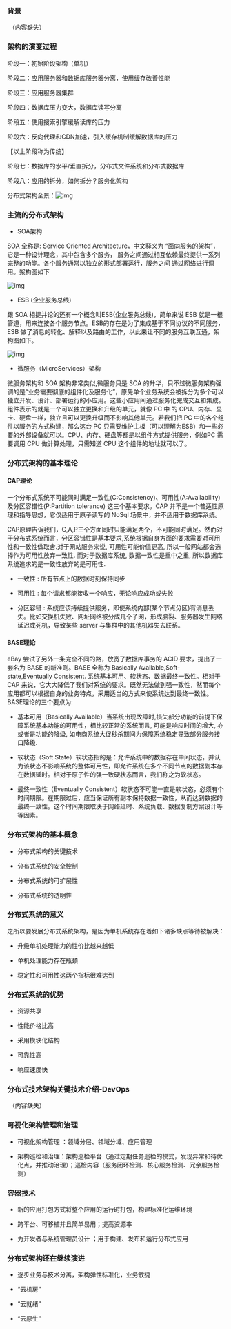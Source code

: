 ### 背景

​		（内容缺失）

### 架构的演变过程

阶段一：初始阶段架构（单机）

阶段二：应用服务器和数据库服务器分离，使用缓存改善性能

阶段三：应用服务器集群

阶段四：数据库压力变大，数据库读写分离

阶段五：使用搜索引擎缓解读库的压力

阶段六：反向代理和CDN加速，引入缓存机制缓解数据库的压力

【以上阶段称为传统】

阶段七：数据库的水平/垂直拆分，分布式文件系统和分布式数据库

阶段八：应用的拆分，如何拆分？服务化架构

分布式架构全景：![img](R:\projects.qingjiu\images\notes\分布式架构全景图.jpg) 

### 主流的分布式架构

- SOA架构

SOA 全称是: Service Oriented Architecture，中文释义为 “面向服务的架构”，它是一种设计理念，其中包含多个服务， 服务之间通过相互依赖最终提供一系列完整的功能。各个服务通常以独立的形式部署运行，服务之间 通过网络进行调用。架构图如下

![img](R:\projects.qingjiu\images\notes\SOA架构.jpg) 

- ESB (企业服务总线)

跟 SOA 相提并论的还有一个概念叫ESB(企业服务总线)，简单来说 ESB 就是一根管道，用来连接各个服务节点。ESB的存在是为了集成基于不同协议的不同服务，ESB 做了消息的转化、解释以及路由的工作，以此来让不同的服务互联互通，架构图如下。

![img](R:\projects.qingjiu\images\notes\ESB架构图.jpg) 

- 微服务（MicroServices）架构

微服务架构和 SOA 架构非常类似,微服务只是 SOA 的升华，只不过微服务架构强调的是“业务需要彻底的组件化及服务化”，原先单个业务系统会被拆分为多个可以独立开发、设计、部署运行的小应用。这些小应用间通过服务化完成交互和集成。 组件表示的就是一个可以独立更换和升级的单元，就像 PC 中 的 CPU、内存、显卡、硬盘一样，独立且可以更换升级而不影响其他单元。若我们把 PC 中的各个组件以服务的方式构建，那么这台 PC 只需要维护主板（可以理解为ESB）和一些必要的外部设备就可以。CPU、内存、硬盘等都是以组件方式提供服务，例如PC 需要调用 CPU 做计算处理，只需知道 CPU 这个组件的地址就可以了。

### 分布式架构的基本理论

#### CAP理论

 一个分布式系统不可能同时满足一致性(C:Consistency)、可用性(A:Availability)及分区容错性(P:Partition tolerance) 这三个基本要求。CAP 并不是一个普适性原理和指导思想，它仅适用于原子读写的 NoSql 场景中，并不适用于数据库系统。

CAP原理告诉我们，C,A,P三个方面同时只能满足两个，不可能同时满足。然而对于分布式系统而言，分区容错性是基本要求,系统根据自身方面的要求需要对可用性和一致性做取舍.对于网站服务来说, 可用性可能价值更高, 所以一般网站都会选择作为可用性放弃一致性. 而对于数据库系统, 数据一致性是重中之重, 所以数据库系统追求的是一致性放弃的是可用性.

- 一致性 : 所有节点上的数据时刻保持同步

- 可用性 : 每个请求都能接收一个响应，无论响应成功或失败

- 分区容错 : 系统应该持续提供服务，即使系统内部(某个节点分区)有消息丢失。比如交换机失败、网址网络被分成几个子网，形成脑裂、服务器发生网络延迟或死机，导致某些 server 与集群中的其他机器失去联系。

#### BASE理论

eBay 尝试了另外一条完全不同的路，放宽了数据库事务的 ACID 要求，提出了一套名为 BASE 的新准则。BASE 全称为 Basically Available,Soft-state,Eventually Consistent. 系统基本可用、软状态、数据最终一致性。相对于 CAP 来说，它大大降低了我们对系统的要求。既然无法做到强一致性，然而每个应用都可以根据自身的业务特点，采用适当的方式来使系统达到最终一致性。BASE理论的三个要点为:

- 基本可用（Basically Available）当系统出现故障时,损失部分功能的前提下保障系统基本功能的可用性，相比较正常的系统而言, 可能是响应时间的增大, 亦或者是功能的降级, 如电商系统大促秒杀期间为保障系统稳定导致部分服务接口降级.

- 软状态（Soft State）软状态指的是：允许系统中的数据存在中间状态，并认为该状态不影响系统的整体可用性，即允许系统在多个不同节点的数据副本存在数据延时。相对于原子性的强一致硬状态而言，我们称之为软状态。

- 最终一致性（Eventually Consistent）软状态不可能一直是软状态，必须有个时间期限。在期限过后，应当保证所有副本保持数据一致性，从而达到数据的最终一致性。这个时间期限取决于网络延时、系统负载、数据复制方案设计等等因素。

### 分布式架构的基本概念

- 分布式架构的关键技术

- 分布式系统的安全控制

- 分布式系统的可扩展性

- 分布式系统的透明性

### 分布式系统的意义

之所以要发展分布式系统架构，是因为单机系统存在着如下诸多缺点等待被解决：

- 升级单机处理能力的性价比越来越低

- 单机处理能力存在瓶颈

- 稳定性和可用性这两个指标很难达到

### 分布式系统的优势

- 资源共享

- 性能价格比高

- 采用模块化结构

- 可靠性高

- 响应速度快

### 分布式技术架构关键技术介绍-DevOps

​		（内容缺失）

### 可视化架构管理和治理

- 可视化架构管理 ：领域分层、领域分域、应用管理

- 架构巡检和治理：架构巡检平台（通过定期任务巡检的模式，发现异常和待优化点，并推动治理）；巡检内容（服务闭环检测、核心服务检测、冗余服务检测）

### 容器技术

- 新的应用打包方式将整个应用的运行时打包，构建标准化运维环境

- 跨平台、可移植并且简单易用；提高资源率

- 为开发者与系统管理员设计 ；用于构建、发布和运行分布式应用

### 分布式架构还在继续演进

- 逐步业务与技术分离，架构弹性标准化，业务敏捷

- “云机房”

- “云就绪”

- “云原生”